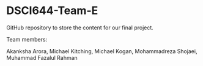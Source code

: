 # DSCI644-Team-E

GitHub repository to store the content for our final project.

Team members:

Akanksha Arora, Michael Kitching, Michael Kogan, Mohammadreza Shojaei, Muhammad Fazalul Rahman
